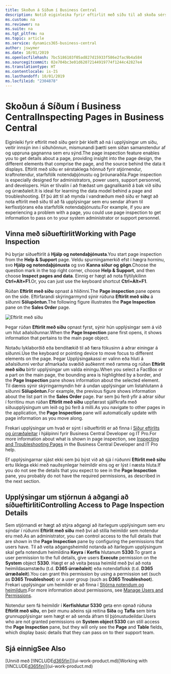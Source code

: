```yaml
---
title: Skoðun á Síðum í Business Central
description: Notið eiginleika fyrir eftirlit með síðu til að skoða sérstaklega upplýsingar um síðuhönnun og gagnaveitu. Síðuskoðun hentar vel við úrræðaleit á vandamálum varðandi gögnin þín.
ms.custom: na
ms.reviewer: na
ms.suite: na
ms.tgt_pltfrm: na
ms.topic: article
ms.service: dynamics365-business-central
author: jswymer
ms.date: 10/01/2019
ms.openlocfilehash: 7bc5186103f05ad827d15933f586e2fac9b4a584
ms.sourcegitcommit: 02e704bc3e01d62072144919774f1244c42827e4
ms.translationtype: HT
ms.contentlocale: is-IS
ms.lasthandoff: 10/01/2019
ms.locfileid: "2304878"
---
```

# <a name="inspecting-pages-in-business-central"></a><span data-ttu-id="7e472-104">Skoðun á Síðum í Business Central</span><span class="sxs-lookup"><span data-stu-id="7e472-104">Inspecting Pages in Business Central</span></span>

<span data-ttu-id="7e472-105">Eiginleiki fyrir eftirlit með síðu gerir þér kleift að ná í upplýsingar um síðu, veitir innsýn inn í síðuhönnun, mismunandi þætti sem síðan samanstendur af og uppruna gagnanna sem eru sýnd.</span><span class="sxs-lookup"><span data-stu-id="7e472-105">The page inspection feature enables you to get details about a page, providing insight into the page design, the different elements that comprise the page, and the source behind the data it displays.</span></span> <span data-ttu-id="7e472-106">Eftirlit með síðu er sérstaklega hönnuð fyrir stjórnendur, kraftnotendur, starfsfólk notendaþjónustu og þróunaraðila.</span><span class="sxs-lookup"><span data-stu-id="7e472-106">Page inspection is especially designed for administrators, power users, support personnel, and developers.</span></span> <span data-ttu-id="7e472-107">Hún er tilvalin í að fræðast um gagnalíkanið á bak við síðu og úrræðaleit.</span><span class="sxs-lookup"><span data-stu-id="7e472-107">It is ideal for learning the data model behind a page and troubleshooting.</span></span> <span data-ttu-id="7e472-108">Ef þú átt til að mynda í vandræðum með síðu er hægt að nota eftirlit með síðu til að fá upplýsingar sem eru sendar áfram til kerfisstjórans eða starfsfólk notendaþjónustu.</span><span class="sxs-lookup"><span data-stu-id="7e472-108">For example, if you are experiencing a problem with a page, you could use page inspection to get information to pass on to your system administrator or support personnel.</span></span>

## <a name="working-with-page-inspection"></a><span data-ttu-id="7e472-109">Vinna með síðueftirlit</span><span class="sxs-lookup"><span data-stu-id="7e472-109">Working with Page Inspection</span></span>

<span data-ttu-id="7e472-110">Þú byrjar síðueftirlit á **Hjálp og notendaþjónusta**.</span><span class="sxs-lookup"><span data-stu-id="7e472-110">You start page inspection from the **Help & Support** page.</span></span> <span data-ttu-id="7e472-111">Veldu spurningamerkið efst í hægra horninu, svo **Hjálp og notendaþjónusta** og svo **Kanna síður og gögn**.</span><span class="sxs-lookup"><span data-stu-id="7e472-111">Choose the question mark in the top right corner, choose **Help & Support**, and then choose **Inspect pages and data**.</span></span> <span data-ttu-id="7e472-112">Einnig er hægt að nota flýtilykilinn **Ctrl+Alt+F1**.</span><span class="sxs-lookup"><span data-stu-id="7e472-112">Or, you can just use the keyboard shortcut **Ctrl+Alt+F1**.</span></span>

<span data-ttu-id="7e472-113">Rúðan **Eftirlit með síðu** opnast á hliðinni.</span><span class="sxs-lookup"><span data-stu-id="7e472-113">The **Page inspection** pane opens on the side.</span></span> <span data-ttu-id="7e472-114">Eftirfarandi skýringarmynd sýnir rúðuna **Eftirlit með síðu** á síðunni **Sölupöntun**.</span><span class="sxs-lookup"><span data-stu-id="7e472-114">The following figure illustrates the **Page Inspection** pane on the **Sales Order** page.</span></span>

![Eftirlit með síðu](media/page-inspection-example.png)

<span data-ttu-id="7e472-116">Þegar rúðan **Eftirlit með síðu** opnast fyrst, sýnir hún upplýsingar sem á við um hlut aðalsíðunnar.</span><span class="sxs-lookup"><span data-stu-id="7e472-116">When the **Page Inspection** pane first opens, it shows information that pertains to the main page object.</span></span>

<span data-ttu-id="7e472-117">Notaðu lyklaborðið eða benditækið til að færa fókusinn á aðrar einingar á síðunni.</span><span class="sxs-lookup"><span data-stu-id="7e472-117">Use the keyboard or pointing device to move focus to different elements on the page.</span></span> <span data-ttu-id="7e472-118">Þegar Upplýsingakassi er valinn eða hluti á aðalsíðunni verður afmarkaða svæðið auðkennt með ramma og rúðan **Eftirlit með síðu** birtir upplýsingar um valda einingu.</span><span class="sxs-lookup"><span data-stu-id="7e472-118">When you select a FactBox or a part on the main page, the bounding area is highlighted by a border, and the **Page Inspection** pane shows information about the selected element.</span></span> <span data-ttu-id="7e472-119">Til dæmis sýnir skýringarmyndin hér á undan upplýsingar um listahlutann á síðunni **Sölupöntun**.</span><span class="sxs-lookup"><span data-stu-id="7e472-119">For example, the previous figure shows information about the list part in the **Sales Order** page.</span></span> <span data-ttu-id="7e472-120">Þar sem þú ferð yfir á aðrar síður í forritinu mun rúðan **Eftirlit með síðu** uppfærast sjálfkrafa með síðuupplýsingum um leið og þú ferð á milli.</span><span class="sxs-lookup"><span data-stu-id="7e472-120">As you navigate to other pages in the application, the **Page Inspection** pane will automatically update with page information as you move along.</span></span>

<span data-ttu-id="7e472-121">Frekari upplýsingar um hvað er sýnt í síðueftirliti er að finna í [Síður eftirlits og úrræðaleitar](https://docs.microsoft.com/en-us/dynamics365/business-central/dev-itpro/developer/devenv-inspecting-pages) í hjálpinni fyrir Business Central Developer og IT Pro.</span><span class="sxs-lookup"><span data-stu-id="7e472-121">For more information about what is shown in page inspection, see [Inspecting and Troubleshooting Pages](https://docs.microsoft.com/en-us/dynamics365/business-central/dev-itpro/developer/devenv-inspecting-pages) in the Business Central Developer and IT Pro help.</span></span>

<span data-ttu-id="7e472-122">Ef upplýsingarnar sjást ekki sem þú býst við að sjá í rúðunni **Eftirlit með síðu** ertu líklega ekki með nauðsynlegar heimildir eins og er lýst í næsta hluta.</span><span class="sxs-lookup"><span data-stu-id="7e472-122">If you do not see the details that you expect to see in the **Page Inspection** pane, you probably do not have the required permissions, as described in the next section.</span></span>

## <a name="controlling-access-to-page-inspection-details"></a><span data-ttu-id="7e472-123">Upplýsingar um stjórnun á aðgangi að síðueftirliti</span><span class="sxs-lookup"><span data-stu-id="7e472-123">Controlling Access to Page Inspection Details</span></span>

<span data-ttu-id="7e472-124">Sem stjórnandi er hægt að stýra aðgangi að ítarlegum upplýsingum sem eru sýndar í rúðunni **Eftirlit með síðu** með því að stilla heimildir sem notendur eru með.</span><span class="sxs-lookup"><span data-stu-id="7e472-124">As an administrator, you can control access to the full details that are shown in the **Page Inspection** pane by configuring the permissions that users have.</span></span> <span data-ttu-id="7e472-125">Til að veita aðgangsheimild notanda að ítarlegum upplýsingum skal gefa notendum heimildina **Keyra** í **Kerfis** hlutanum **5330**.</span><span class="sxs-lookup"><span data-stu-id="7e472-125">To grant a user permission to the full details, give users **Execute** permission on the **System** object **5330**.</span></span> <span data-ttu-id="7e472-126">Hægt er að veita þessa heimild með því að nota heimildasamstæðu (t.d. **D365 úrræðaleit**) eða notendaflokk (t.d. **D365 úrræðaleit**).</span><span class="sxs-lookup"><span data-stu-id="7e472-126">You can grant this permission by using a permission set (such as **D365 Troubleshoot**) or a user group (such as **D365 Troubleshoot**).</span></span> <span data-ttu-id="7e472-127">Frekari upplýsingar um heimildir er að finna í [Stjórna notendum og heimildum](ui-how-users-permissions.md).</span><span class="sxs-lookup"><span data-stu-id="7e472-127">For more information about permissions, see [Manage Users and Permissions](ui-how-users-permissions.md).</span></span>

<span data-ttu-id="7e472-128">Notendur sem fá heimildir í **Kerfishlutur 5330** geta enn opnað rúðuna **Eftirlit með síðu**, en þeir munu aðeins sjá reitina **Síða** og **Tafla** sem birta grunnupplýsingar sem hægt er að senda áfram til þjónustudeildar.</span><span class="sxs-lookup"><span data-stu-id="7e472-128">Users who are not granted permissions on **System object 5330** can still access the **Page Inspection** pane, but they will only see the **Page** and **Table** fields, which display basic details that they can pass on to their support team.</span></span>

## <a name="see-also"></a><span data-ttu-id="7e472-129">Sjá einnig</span><span class="sxs-lookup"><span data-stu-id="7e472-129">See Also</span></span>

<span data-ttu-id="7e472-130">[Unnið með [!INCLUDE[d365fin](includes/d365fin_md.md)]](ui-work-product.md)</span><span class="sxs-lookup"><span data-stu-id="7e472-130">[Working with [!INCLUDE[d365fin](includes/d365fin_md.md)]](ui-work-product.md)</span></span>  
